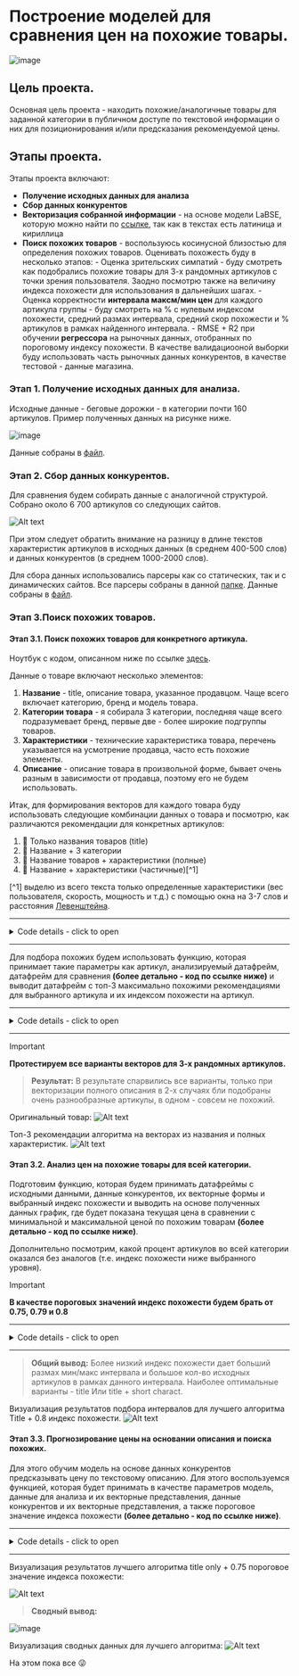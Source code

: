 # Построение моделей для сравнения цен на похожие товары.
![image](https://github.com/shakhovak/Price_comparison_models/assets/89096305/0b0a2fa7-e389-4162-8cf8-ce9d2da8dc83)

## Цель проекта.
Основная цель проекта - находить похожие/аналогичные товары для заданной категории в публичном доступе по текстовой информации о них для позиционирования и/или предсказания рекомендуемой цены. 

## Этапы проекта.
Этапы проекта включают:
- **Получение исходных данных для анализа** 
- **Сбор данных конкурентов** 
- **Векторизация собранной информации** - на основе модели LaBSE, которую можно найти по [ссылке](https://huggingface.co/sentence-transformers/LaBSE), так как в текстах есть латиница и кириллица
- **Поиск похожих товаров** - воспользуюсь косинусной близостью для определения похожих товаров. Оценивать похожесть буду в несколько этапов:
           - Оценка зрительских симпатий - буду смотреть как подобрались похожие товары для 3-х рандомных артикулов с точки зрения пользователя. Заодно посмотрю также на величину индекса похожести для использования в дальнейших шагах.
          - Оценка корректности **интервала максм/мин цен** для каждого артикула группы - буду смотреть на % с нулевым индексом похожести, средний размах интервала, средний скор похожести и % артикулов в рамках найденного интервала.
           - RMSE + R2 при обучении **регрессора** на рыночных данных, отобранных по пороговому индексу похожести. В качестве валидациооной выборки буду использовать часть рыночных данных конкурентов, в качестве тестовой - данные магазина.

### Этап 1. Получение исходных данных для анализа.
Исходные данные - беговые дорожки - в категории почти 160 артикулов. Пример полученных данных на рисунке ниже. 
  
![image](https://github.com/shakhovak/Price_comparison_models/assets/89096305/cb09e720-a9c0-456e-bc17-12c290b0aa9a)
  
Данные собраны в [файл](data/competitors_data.csv). 

### Этап 2. Сбор данных конкурентов.
Для сравнения будем собирать данные с аналогичной структурой. Собрано около 6 700 артикулов со следующих сайтов.

![Alt text](images/image-1.png)

При этом следует обратить внимание на разницу в длине текстов характеристик артикулов в исходных данных (в среднем 400-500 слов) и данных конкурентов (в среднем 1000-2000 слов).

Для сбора данных использовались парсеры как со статических, так и с динамических сайтов. Все парсеры собраны в данной [папке](data_parcers).
Данные собраны в [файл](data/competitors_data.csv). 

### Этап 3.Поиск похожих товаров.
#### Этап 3.1. Поиск похожих товаров для конкретного артикула.

Ноутбук с кодом, описанном ниже по ссылке [здесь](https://github.com/shakhovak/Price_comparison_models/blob/master/Simialarity_search.ipynb).

Данные о товаре включают несколько элементов:
1.  **Название** - title, описание товара, указанное продавцом. Чаще всего включает категорию, бренд и модель товара. 
2.  **Категории товара** - я собирала 3 категории, последняя чаще всего подразумевает бренд, первые две - более широкие подгруппы товаров.
3. **Характеристики** - технические характеристика товара, перечень указывается на усмотрение продавца, часто есть похожие элементы.
4.  **Описание** - описание товара в произвольной форме, бывает очень разным в зависимости от продавца, поэтому его не будем использовать.

Итак, для формирования векторов для каждого товара буду использовать следующие комбинации данных о товара и посмотрю, как различаются рекомендации для конкретных артикулов:

1. :pencil: Только названия товаров (title)
2. :pencil: Название + 3 категории
3. :pencil: Название товаров + характеристики (полные)
4. :pencil: Название + характеристики (частичные)[^1]


[^1] выделю из всего текста только определенные характеристики (вес пользователя, скорость, мощность и т.д.) с помощью окна на 3-7 слов и расстояния [Левенштейна](https://pypi.org/project/thefuzz/).

<hr>
<details>
  <summary>Code details - click to open</summary>

 ```python 
        from thefuzz import fuzz
        from nltk import ngrams

        def find_text(target, text, threshhold):
            combo = []
            for n in range(3,8): 
                n_grams = ngrams(text.split(), n)
                for grams in n_grams:
                    temp = ' '.join(grams)
                    combo.append(temp)
            score_lst = []
            for item in combo:
                score = fuzz.ratio(target, item)
                score_lst.append(score)

            ind = np.argwhere(score_lst)
            match = sorted(zip(score_lst, ind.tolist()), reverse=True)
            if (len(match) == 0) or (match[0][0]<threshhold):
                return None
            else:
                return combo[match[0][1][0]]
```
</details>
<hr>

Для подбора похожих будем использовать функцию, которая принимает такие параметры как артикул, анализируемый датафрейм, датафрейм для сравнения **(более детально - код по ссылке ниже)** и выводит датафрейм с топ-3 максимально похожими рекомендациями для выбранного артикула и их индексом похожести на артикул.

<hr>
<details>
  <summary>Code details - click to open</summary>

 ```python 
 def search_similar(article, data, competitors,data_vect, competitors_vect, sim_threshhold):
    """article - item to review from own dat
       data - dataframe with own products
       competitors - dataframe with competitors' products
       data_vect - data in vectorized form
       competitors_vect - competitors data in vectorized form
       sim_threshhold - min similarity score to be inlcuded in recommendation"""
    
    query = data[data['article'] == article]
    
    data_emb = sparse.csr_matrix(data_vect)
    competitors_emb = sparse.csr_matrix(competitors_vect)
    index = query.index[0]
    
    similarity = cosine_similarity(data_emb[index], competitors_emb).flatten()
    ind = np.argwhere(similarity > sim_threshhold)

    if ind.shape[0] == 0:
        print('No items to compare in the sampling!')

    else:
        scores = similarity[similarity > sim_threshhold]
        match = sorted(zip(scores, ind.tolist()), reverse=True)
        temp = pd.DataFrame()
        temp_lst = []
        temp = temp.append(competitors.iloc[match[0][1]][['title', 'price','caracteristics', 'url']])
        temp_lst.append(round(match[0][0], 2))
       
        try:
            temp = temp.append(competitors.iloc[match[1][1]][['title', 'price','caracteristics', 'url']])
            temp_lst.append(round(match[1][0], 2))           
        except:
            print('No top 2 identified!')
            
        try:
            temp = temp.append(competitors.iloc[match[2][1]][['title', 'price','caracteristics', 'url']])
            temp_lst.append(round(match[2][0], 2))           
        except:
            print('No top 3 identified!')
    temp['sim_score'] = temp_lst
    display(temp.style.format({'url': show_image, **{'width': '200px'}})
```
</details>
<hr>


> [!IMPORTANT]
> **Протестируем все варианты векторов для 3-х рандомных артикулов.**

> **Результат:**
> В результате спарвились все варианты, только при векторизации полного описания в 2-х случаях бли подобраны очень разнообразные артикулы, в одном - совсем не похожий.

Оригинальный товар:
![Alt text](images/image.png)

Топ-3 рекомендации алгоритма на векторах из названия и полных характеристик.
![Alt text](images/image-11.png)


#### Этап 3.2. Анализ цен на похожие товары для всей категории.
 
Подготовим функцию, которая будем принимать датафреймы с исходными данными, данные конкурентов, их векторные формы и выбранный индекс похожести и выводить на основе полученных данных график, где будет показана текущая цена в сравнении с минимальной и максимальной ценой по похожим товарам **(более детально - код по ссылке ниже)**.

 Дополнительно посмотрим, какой процент артикулов во всей категории оказался без аналогов (т.е. индекс похожести ниже выбранного уровня).

 > [!IMPORTANT]
> **В качестве пороговых значений индекс похожести будем брать от 0.75, 0.79 и 0.8**

<hr>
<details>
  <summary>Code details - click to open</summary>

 ```python 
 def market_review(data, competitors, data_vect, competitors_vect, sim_threshhold):
        """data - dataframe with own products
       competitors - dataframe with competitors' products
       data_vect - data in vectorized form
       competitors_vect - competitors data in vectorized form
       sim_threshhold - min similarity score to be inlcuded in recommendation"""

    avg_score_lst = []
    price_max_lst = []
    price_min_lst = []
    rec = data.copy()
    data_emb = sparse.csr_matrix(data_vect)
    competitors_emb = sparse.csr_matrix(competitors_vect)
    
    for item in range(len(data)):
        similarity = cosine_similarity(data_emb[item], competitors_emb).flatten()
        ind = np.argwhere(similarity > sim_threshhold)
        if ind.shape[0] == 0:
            avg_score_lst.append(0)
            price_max_lst.append(0)
            price_min_lst.append(0)
        else:
            scores = similarity[similarity > sim_threshhold]
            match = sorted(zip(scores, ind.tolist()), reverse=True)
            avg_score = round(sum(i for i,j in match)/len(match), 2)
            avg_score_lst.append(avg_score)
            price_max = competitors.iloc[[j[0] for i, j in match]]['price'].max()
            price_max_lst.append(price_max)
            price_min = competitors.iloc[[j[0] for i, j in match]]['price'].min()
            price_min_lst.append(price_min)
    
    zeros =  avg_score_lst.count(0)      
    rec['avg_sim_score'] = avg_score_lst
    rec['price_max'] = price_max_lst
    rec['price_min'] = price_min_lst
    rec = rec.sort_values(by = 'price_max')
    
    plt.figure(figsize = [10,4])
    plt.fill_between(y1 = rec['price_max'],
                     y2 = rec['price_min'],
                    x = np.linspace(0,len(rec), num = len(rec)).astype(int),
                    alpha = 0.4,
                    label = 'Max/min intervals')
    sns.scatterplot(x = np.linspace(0,len(rec), num = len(rec)).astype(int),
                  y = rec['price'], label = 'Current Price')

    plt.legend(loc = 'best')
    plt.ylim(0,200000)
    plt.title(f"Sampling review with avg_sim_score = {round(rec['avg_sim_score'].mean(), 2)}, n_items with 0 score = {round(zeros/len(rec)*100)}%")
    plt.show()
```
</details>
<hr>

> **Общий вывод:**
Более низкий индекс похожести дает больший размах мин/макс интервала и большое кол-во исходных артикулов в рамках данного интервала. Наиболее оптимальные варианты - title Или title + short charact.


Визуализация результатов подбора интервалов для лучшего алгоритма Title + 0.8 индекс похожести.
![Alt text](images/image-4.png)

#### Этап 3.3. Прогнозирование цены на основании описания и поиска похожих.


Для этого обучим модель на основе данных конкурентов предсказывать цену по текстовому описанию. Для этого воспользуемся функцией, которая будет принимать в качестве параметров модель, данные для анализа и их векторные представления, данные конкурентов и их векторные представления, а также пороговое значение индекса похожести **(более детально - код по ссылке ниже)**.

<hr>
<details>
  <summary>Code details - click to open</summary>

 ```python 
 def group_price_pred(model, data, competitors, data_vect, competitors_vect, sim_threshhold):
            """data - dataframe with own products
       competitors - dataframe with competitors' products
       data_vect - data in vectorized form
       competitors_vect - competitors data in vectorized form
       sim_threshhold - min similarity score to be inlcuded in recommendation"""

    similar_items = []
    scores_total = []
    gr = data.copy()
    data_emb = sparse.csr_matrix(data_vect)
    competitors_emb = sparse.csr_matrix(competitors_vect)
    
    for item in range(len(data)):
        similarity = cosine_similarity(data_emb[item], competitors_emb).flatten()
        ind = np.argwhere(similarity > sim_threshhold)
        if ind.shape[0] == 0:
            pass
        else:
            scores = similarity[similarity > sim_threshhold]
            scores_total.extend(scores)
            flat_list = [item for sublist in ind.tolist() for item in sublist]
            similar_items.extend(flat_list)
    group_ind = set(similar_items)
    
    group_avg_score = round(sum(scores_total)/len(scores_total),2)
    
    print(f'Total similar items for the group = {len(group_ind)}')
    
    if len(group_ind) <= len(data):
        print('Similar group is too small, prediction not possible!')
    else:
        X = competitors_emb[list(group_ind)]
        y = competitors['price'][list(group_ind)]
        X_train, X_test, y_train, y_test = train_test_split(X,y, test_size = 0.2, random_state = 42)
        model.fit(X_train, y_train)
        y_pred = model.predict(X_test)
        RMSE = round(np.sqrt(mean_squared_error(y_test, y_pred)),2)
        new_row = {'RMSE':round(np.sqrt(mean_squared_error(y_test, y_pred)),2),
                   'R2_score': round(r2_score(y_test, y_pred),4)}
        
        print(f'Log: training done, results: {new_row}')
        
        X_val = data_emb
        y_val = model.predict(X_val)
        gr['pred_price'] = y_val
        
        gr = gr.sort_values(by = 'price')
        
        plt.figure(figsize = [10,4])
        plt.fill_between(y1 = gr['pred_price'] - RMSE,
                             y2 = gr['pred_price'] + RMSE,
                            x = np.linspace(0,len(gr), num = len(gr)).astype(int),
                            alpha = 0.2,
                            label = 'Conf intervals')
        sns.scatterplot(x = np.linspace(0,len(gr), num = len(gr)).astype(int),
                      y = gr['pred_price'], label = 'Prediction')
        sns.scatterplot(x = np.linspace(0,len(gr), num = len(gr)).astype(int),
                      y = gr['price'], label = 'Current Price')
        plt.legend(loc = 'best')
        plt.ylim(0,200000)
        plt.title(f'Price prediction based on similarity score, group_avg = {group_avg_score}, RMSE = {RMSE}')
        plt.show()
```
</details>
<hr>

Визуализация результатов лучшего алгоритма title only + 0.75 пороговое значение индекса похожести:

![Alt text](images/image-6.png)

> **Сводный вывод:**
 
![image](https://github.com/shakhovak/Price_comparison_models/assets/89096305/fefc7fda-6210-437f-b783-caee1b16e8c0)

Визуализация сводных данных для лучшего алгоритма:
![Alt text](images/image-12.png)

На этом пока все :stuck_out_tongue_winking_eye:

